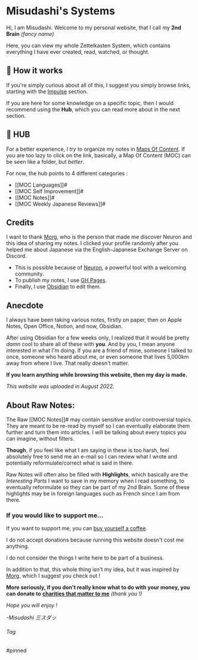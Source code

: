# Misudashi's Systems

Hi, I am Misudashi. Welcome to my personal website, that I call my **2nd Brain** *(fancy name)*

Here, you can view my whole Zettelkasten System, which contains everything I have ever created, read, watched, or thought.

## 📌 How it works

If you're simply curious about all of this, I suggest you simply browse links, starting with the [Impulse](https://misudashi.github.io/systems/impulse) section.

If you are here for some knowledge on a specific topic, then I would recommend using the **Hub**, which you can read more about in the next section.

## 📌 HUB

For a better experience, I *try* to organize my notes in [Maps Of Content](https://justgage.github.io/moc.md). If you are too lazy to click on the link, basically, a Map Of Content (MOC) can be seen like a folder, but *better*.

For now, the hub points to 4 different categories :
- [[MOC Languages]]#
- [[MOC Self Improvement]]#
- [[MOC Notes]]#
- [[MOC Weekly Japanese Reviews]]#

##  Credits

I want to thank [Morg](https://morg.systems/), who is the person that made me discover Neuron and this idea of sharing my notes. I clicked your profile randomly after you helped me about Japanese via the English-Japanese Exchange Server on Discord.

- This is possible because of [Neuron](https://neuron.zettel.page/), a powerful tool with a welcoming community.
- To publish my notes, I use [GH Pages](https://pages.github.com/).
- Finally, I use [Obsidian](https://obsidian.md/) to edit them.

## Anecdote

I always have been taking various notes, firstly on paper, then on Apple Notes, Open Office, Notion, and now, Obsidian.

After using Obsidian for a few weeks only, I realized that it would be pretty *damn* cool to share all of these with **you**. And by you, I mean anyone interested in what I'm doing. If you are a friend of mine, someone I talked to once, someone who heard about me, or even someone that lives 5,000km away from where I live. That really doesn't matter.

**If you learn anything while browsing this website, then my day is made.**

*This website was uploaded in August 2022.*

## About Raw Notes:

The Raw [[MOC Notes]]# may contain sensitive and/or controversial topics. They are meant to be re-read by myself so I can eventually elaborate them further and turn them into articles. I will be talking about every topics you can imagine, without filters. 

**Though**, if you feel like what I am saying in these is too harsh, feel absolutely free to send me an e-mail so I can review what I wrote and potentially reformulate/correct what is said in there. 

Raw Notes will often also be filled with **Highlights**, which basically are the *Interesting Parts* I want to save in my memory when I read something, to eventually reformulate so they can be part of my 2nd Brain. Some of these highlights may be in foreign languages such as French since I am from there.

### If you would like to support me...

If you want to support me, you can [buy yourself a coffee]().

I do not accept donations because running this website doesn't cost me anything. 

I do not consider the things I write here to be part of a business.

In addition to that, this whole thing isn't my idea, but it was inspired by [Morg](https://morg.systems), which I suggest you check out !

**More seriously, if you don't really know what to do with your money, you can donate to** [**charities that matter to me**](https://www.google.com/search?q=I+want+to+donate+money+to+help+cancer+research.&oq=I+want+to+donate+money+to+help+cancer+research.&aqs=chrome..69i57j69i64.17103j0j9&sourceid=chrome&ie=UTF-8) *(thank you !)*


*Hope you will enjoy !*

*-Misudashi 三スダッ*



###### Tag
#pinned
